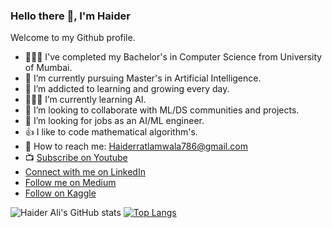 ### Hello there 👋, I'm Haider

Welcome to my Github profile.

- 👨🏼‍🎓 I've completed my Bachelor's in Computer Science from University of Mumbai. 
- 🔭 I’m currently pursuing Master's in Artificial Intelligence.
- 🌱 I’m addicted to learning and growing every day.
- 👨🏼‍💻 I’m currently learning AI.
- 👯 I’m looking to collaborate with ML/DS communities and projects.
- 🤔 I’m looking for jobs as an AI/ML engineer.
- 👍 I like to code mathematical algorithm's.
- :e-mail: How to reach me: Haiderratlamwala786@gmail.com
- :tv: [Subscribe on Youtube](https://www.youtube.com/channel/UCLejUSp6pBodGBGpF7t2FDw)
- [Connect with me on LinkedIn](https://www.linkedin.com/in/haider-ali-32b66a131/)
- [Follow me on Medium](https://medium.com/@h_ali)
- [Follow on Kaggle](https://www.kaggle.com/haiderali20)

![Haider Ali's GitHub stats](https://github-readme-stats-ruby-one.vercel.app/api?username=AliHaider20&show_icons=true&theme=nightowl)
[![Top Langs](https://github-readme-stats-ruby-one.vercel.app/api/top-langs/?username=AliHaider20&layout=compact&theme=nightowl)](https://github.com/AliHaider20/github-readme-stats)

